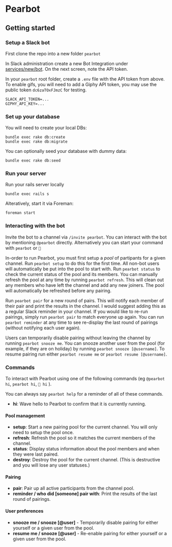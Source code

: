 # Pearbot

## Getting started

### Setup a Slack bot
First clone the repo into a new folder `pearbot`

In Slack administration create a new Bot Integration under [services/new/bot](http://slack.com/services/new/bot). On the next screen, note the API token.

In your `pearbot` root folder, create a `.env` file with the API token from above. To enable gifs, you will need to
add a Giphy API token, you may use the public token `dc6zaTOxFJmzC` for testing.

```
SLACK_API_TOKEN=...
GIPHY_API_KEY=...
```

### Set up your database
You will need to create your local DBs:

```
bundle exec rake db:create
bundle exec rake db:migrate
```

You can optionally seed your database with dummy data:

```
bundle exec rake db:seed
```

### Run your server
Run your rails server locally

```
bundle exec rails s
```

Alteratively, start it via Foreman:

```
foreman start
```

### Interacting with the bot

Invite the bot to a channel via `/invite pearbot`. You can interact with the bot by mentioning `@pearbot` directly. Alternatively you can start your command with `pearbot` or `🍐`

In-order to run Pearbot, you must first setup a *pool* of partipants for a given channel. Run `pearbot setup` to do this for the first time. All non-bot users will automatically be put into the pool to start with. Run `pearbot status` to check the current status of the pool and its members. You can manually refresh the pool at any time by running `pearbot refresh`. This will clean out any members who have left the channel and add any new joiners. The pool will automatically be refreshed before any pairing.

Run `pearbot pair` for a new round of pairs. This will notify each member of their pair and print the results in the channel. I would suggest adding this as a regular Slack reminder in your channel. If you would like to re-run pairings, simply run `pearbot pair` to match everyone up again. You can run `pearbot reminder` at any time to see re-display the last round of pairings (without notifying each user again).

Users can temporarily disable pairing without leaving the channel by running `pearbot snooze me`. You can snooze another user from the pool (for example, if they are on holiday) by running `pearbot snooze [@username]`. To resume pairing run either `pearbot resume me` or `pearbot resume [@username]`.

### Commands
To interact with Pearbot using one of the following commands (eg `@pearbot hi`, `pearbot hi`, `🍐 hi` ).

You can always say `pearbot help` for a reminder of all of these commands.

- **hi**: Wave hello to Pearbot to confirm that it is currently running.

#### Pool management
- **setup**: Start a new pairing pool for the current channel. You will only need to setup the pool once.
- **refresh**: Refresh the pool so it matches the current members of the channel.
- **status**: Display status information about the pool members and when they were last paired.
- **destroy**: Destroy the pool for the current channel. (This is destructive and you will lose any user statuses.)

#### Pairing
- **pair**: Pair up all active participants from the channel pool.
- **reminder / who did [someone] pair with**: Print the results of the last round of pairings.

#### User preferences
- **snooze me / snooze [@user]** - Temporarily disable pairing for either yourself or a given user from the pool.
- **resume me / snooze [@user]** - Re-enable pairing for either yourself or a given user from the pool.
